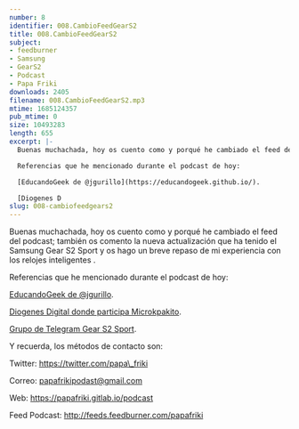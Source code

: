 ```yaml
---
number: 8
identifier: 008.CambioFeedGearS2
title: 008.CambioFeedGearS2
subject:
- feedburner
- Samsung
- GearS2
- Podcast
- Papa Friki
downloads: 2405
filename: 008.CambioFeedGearS2.mp3
mtime: 1685124357
pub_mtime: 0
size: 10493283
length: 655
excerpt: |-
  Buenas muchachada, hoy os cuento como y porqué he cambiado el feed del podcast; también os comento la nueva actualización que ha tenido el Samsung Gear S2 Sport y os hago un breve repaso de mi experiencia con los relojes inteligentes .

  Referencias que he mencionado durante el podcast de hoy:

  [EducandoGeek de @jgurillo](https://educandogeek.github.io/).

  [Diogenes D
slug: 008-cambiofeedgears2
---
```

Buenas muchachada, hoy os cuento como y porqué he cambiado el feed del podcast; también os comento la nueva actualización que ha tenido el Samsung Gear S2 Sport y os hago un breve repaso de mi experiencia con los relojes inteligentes .

Referencias que he mencionado durante el podcast de hoy:

[EducandoGeek de @jgurillo](https://educandogeek.github.io/).

[Diogenes Digital donde participa Microkpakito](https://www.ivoox.com/podcast-diogenes-digital_sq_f1339791_1.html).

[Grupo de Telegram Gear S2 Sport](https://t.me/SamsungGearS2).

Y recuerda, los métodos de contacto son:

Twitter: https://twitter.com/papa\_friki

Correo: papafrikipodast@gmail.com

Web: https://papafriki.gitlab.io/podcast

Feed Podcast: http://feeds.feedburner.com/papafriki
